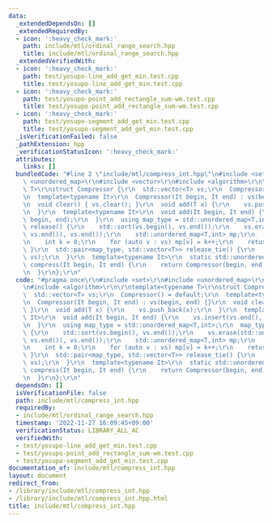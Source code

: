 ```yaml
---
data:
  _extendedDependsOn: []
  _extendedRequiredBy:
  - icon: ':heavy_check_mark:'
    path: include/mtl/ordinal_range_search.hpp
    title: include/mtl/ordinal_range_search.hpp
  _extendedVerifiedWith:
  - icon: ':heavy_check_mark:'
    path: test/yosupo-line_add_get_min.test.cpp
    title: test/yosupo-line_add_get_min.test.cpp
  - icon: ':heavy_check_mark:'
    path: test/yosupo-point_add_rectangle_sum-wm.test.cpp
    title: test/yosupo-point_add_rectangle_sum-wm.test.cpp
  - icon: ':heavy_check_mark:'
    path: test/yosupo-segment_add_get_min.test.cpp
    title: test/yosupo-segment_add_get_min.test.cpp
  _isVerificationFailed: false
  _pathExtension: hpp
  _verificationStatusIcon: ':heavy_check_mark:'
  attributes:
    links: []
  bundledCode: "#line 2 \"include/mtl/compress_int.hpp\"\n#include <set>\r\n#include\
    \ <unordered_map>\r\n#include <vector>\r\n#include <algorithm>\r\n\r\ntemplate<typename\
    \ T>\r\nstruct Compressor {\r\n  std::vector<T> vs;\r\n  Compressor() = default;\r\
    \n  template<typename It>\r\n  Compressor(It begin, It end) : vs(begin, end) {}\r\
    \n  void clear() { vs.clear(); }\r\n  void add(T x) {\r\n    vs.push_back(x);\r\
    \n  }\r\n  template<typename It>\r\n  void add(It begin, It end) {\r\n    vs.insert(vs.end(),\
    \ begin, end);\r\n  }\r\n  using map_type = std::unordered_map<T,int>;\r\n  map_type\
    \ release() {\r\n    std::sort(vs.begin(), vs.end());\r\n    vs.erase(std::unique(vs.begin(),\
    \ vs.end()), vs.end());\r\n    std::unordered_map<T,int> mp;\r\n    mp.reserve(vs.size());\r\
    \n    int k = 0;\r\n    for (auto v : vs) mp[v] = k++;\r\n    return mp;\r\n \
    \ }\r\n  std::pair<map_type, std::vector<T>> release_tie() {\r\n    return std::make_pair(release(),\
    \ vs);\r\n  }\r\n  template<typename It>\r\n  static std::unordered_map<T,int>\
    \ compress(It begin, It end) {\r\n    return Compressor(begin, end).release();\r\
    \n  }\r\n};\r\n"
  code: "#pragma once\r\n#include <set>\r\n#include <unordered_map>\r\n#include <vector>\r\
    \n#include <algorithm>\r\n\r\ntemplate<typename T>\r\nstruct Compressor {\r\n\
    \  std::vector<T> vs;\r\n  Compressor() = default;\r\n  template<typename It>\r\
    \n  Compressor(It begin, It end) : vs(begin, end) {}\r\n  void clear() { vs.clear();\
    \ }\r\n  void add(T x) {\r\n    vs.push_back(x);\r\n  }\r\n  template<typename\
    \ It>\r\n  void add(It begin, It end) {\r\n    vs.insert(vs.end(), begin, end);\r\
    \n  }\r\n  using map_type = std::unordered_map<T,int>;\r\n  map_type release()\
    \ {\r\n    std::sort(vs.begin(), vs.end());\r\n    vs.erase(std::unique(vs.begin(),\
    \ vs.end()), vs.end());\r\n    std::unordered_map<T,int> mp;\r\n    mp.reserve(vs.size());\r\
    \n    int k = 0;\r\n    for (auto v : vs) mp[v] = k++;\r\n    return mp;\r\n \
    \ }\r\n  std::pair<map_type, std::vector<T>> release_tie() {\r\n    return std::make_pair(release(),\
    \ vs);\r\n  }\r\n  template<typename It>\r\n  static std::unordered_map<T,int>\
    \ compress(It begin, It end) {\r\n    return Compressor(begin, end).release();\r\
    \n  }\r\n};\r\n"
  dependsOn: []
  isVerificationFile: false
  path: include/mtl/compress_int.hpp
  requiredBy:
  - include/mtl/ordinal_range_search.hpp
  timestamp: '2022-11-27 16:09:45+09:00'
  verificationStatus: LIBRARY_ALL_AC
  verifiedWith:
  - test/yosupo-line_add_get_min.test.cpp
  - test/yosupo-point_add_rectangle_sum-wm.test.cpp
  - test/yosupo-segment_add_get_min.test.cpp
documentation_of: include/mtl/compress_int.hpp
layout: document
redirect_from:
- /library/include/mtl/compress_int.hpp
- /library/include/mtl/compress_int.hpp.html
title: include/mtl/compress_int.hpp
---
```

